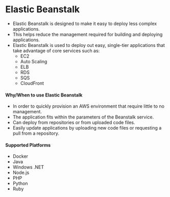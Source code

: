 # Elastic Beanstalk

- Elastic Beanstalk is designed to make it easy to deploy less complex applications.
- This helps reduce the management required for building and deploying applications.
- Elastic Beanstalk is used to deploy out easy, single-tier applications that
  take advantage of core services such as:
  - EC2
  - Auto Scaling
  - ELB
  - RDS
  - SQS
  - CloudFront

#### Why/When to use Elastic Beanstalk

- In order to quickly provision an AWS environment that require little to no management.
- The application fits within the parameters of the Beanstalk service.
- Can deploy from repositories or from uploaded code files.
- Easily update applications by uploading new code files or requesting a pull
  from a repository.

#### Supported Platforms

- Docker
- Java
- Windows .NET
- Node.js
- PHP
- Python
- Ruby
